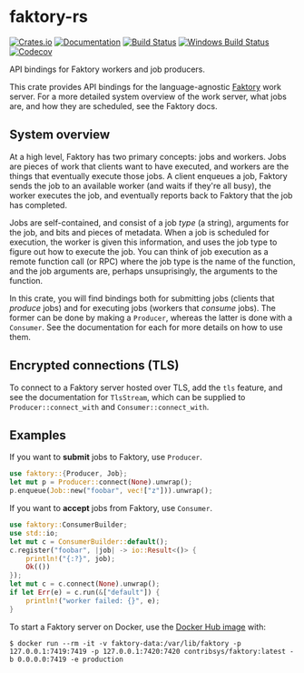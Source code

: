 # faktory-rs

[![Crates.io](https://img.shields.io/crates/v/faktory.svg)](https://crates.io/crates/faktory)
[![Documentation](https://docs.rs/faktory/badge.svg)](https://docs.rs/faktory/)
[![Build Status](https://travis-ci.org/jonhoo/faktory-rs.svg?branch=master)](https://travis-ci.org/jonhoo/faktory-rs)
[![Windows Build Status](https://ci.appveyor.com/api/projects/status/github/jonhoo/faktory-rs?svg=true&branch=master)](https://ci.appveyor.com/project/jonhoo/faktory-rs)
[![Codecov](https://codecov.io/github/jonhoo/faktory-rs/coverage.svg?branch=master)](https://codecov.io/gh/jonhoo/faktory-rs)

API bindings for Faktory workers and job producers.

This crate provides API bindings for the language-agnostic
[Faktory](https://github.com/contribsys/faktory) work server. For a more detailed system
overview of the work server, what jobs are, and how they are scheduled, see the Faktory docs.

## System overview

At a high level, Faktory has two primary concepts: jobs and workers. Jobs are pieces of work
that clients want to have executed, and workers are the things that eventually execute those
jobs. A client enqueues a job, Faktory sends the job to an available worker (and waits if
they're all busy), the worker executes the job, and eventually reports back to Faktory that the
job has completed.

Jobs are self-contained, and consist of a job *type* (a string), arguments for the job, and
bits and pieces of metadata. When a job is scheduled for execution, the worker is given this
information, and uses the job type to figure out how to execute the job. You can think of job
execution as a remote function call (or RPC) where the job type is the name of the function,
and the job arguments are, perhaps unsuprisingly, the arguments to the function.

In this crate, you will find bindings both for submitting jobs (clients that *produce* jobs)
and for executing jobs (workers that *consume* jobs). The former can be done by making a
`Producer`, whereas the latter is done with a `Consumer`. See the documentation for each for
more details on how to use them.

## Encrypted connections (TLS)

To connect to a Faktory server hosted over TLS, add the `tls` feature, and see the
documentation for `TlsStream`, which can be supplied to `Producer::connect_with` and
`Consumer::connect_with`.

## Examples

If you want to **submit** jobs to Faktory, use `Producer`.

```rust
use faktory::{Producer, Job};
let mut p = Producer::connect(None).unwrap();
p.enqueue(Job::new("foobar", vec!["z"])).unwrap();
```

If you want to **accept** jobs from Faktory, use `Consumer`.

```rust
use faktory::ConsumerBuilder;
use std::io;
let mut c = ConsumerBuilder::default();
c.register("foobar", |job| -> io::Result<()> {
    println!("{:?}", job);
    Ok(())
});
let mut c = c.connect(None).unwrap();
if let Err(e) = c.run(&["default"]) {
    println!("worker failed: {}", e);
}
```

To start a Faktory server on Docker, use the [Docker Hub
image](https://hub.docker.com/r/contribsys/faktory/) with:
```console
$ docker run --rm -it -v faktory-data:/var/lib/faktory -p 127.0.0.1:7419:7419 -p 127.0.0.1:7420:7420 contribsys/faktory:latest -b 0.0.0.0:7419 -e production
```

